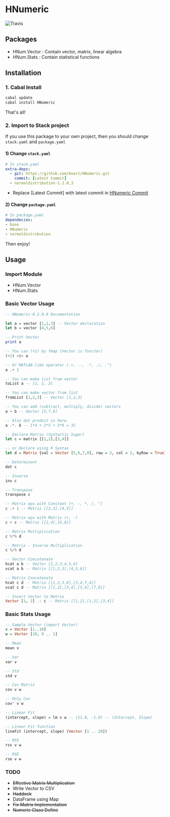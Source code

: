 # HNumeric

![Travis](https://travis-ci.org/Axect/HNumeric.svg?branch=master)

## Packages

* HNum.Vector : Contain vector, matrix, linear algebra
* HNum.Stats : Contain statistical functions

## Installation

### 1. Cabal Install

```sh
cabal update
cabal install HNumeric
```

That's all!

### 2. Import to Stack project

If you use this package to your own project, then you should change `stack.yaml` and `package.yaml`

#### 1) Change `stack.yaml`

```yaml
# In stack.yaml
extra-deps:
  - git: https://github.com/Axect/HNumeric.git
    commit: [Latest Commit]
  - normaldistribution-1.1.0,3
```

* Replace [Latest Commit] with latest commit in [HNumeric Commit](https://github.com/Axect/HNumeric/commits/master)

#### 2) Change `package.yaml`

```yaml
# In package.yaml
dependecies:
- base
- HNumeric
- normaldistribution
```

Then enjoy!

## Usage

### Import Module

* HNum.Vector
* HNum.Stats

### Basic Vector Usage

```haskell
-- HNumeric-0.2.0.0 Documentation

let a = vector [1,2,3] -- Vector declaration
let b = vector [4,5,6]

-- Print Vector
print a

-- You can (+1) by fmap (Vector is functor)
(+1) <$> a 

-- Or MATLAB-like operator (.+, .-, .*, ./, .^)
a .+ 1

-- You can make list from vector
toList a -- [1, 2, 3]

-- You can make vector from list
fromList [1,2,3] -- Vector [1,2,3]

-- You can add (subtract, multiply, divide) vectors
a + b -- Vector [5,7,9]

-- Also dot product is here.
a .*. b -- 1*4 + 2*5 + 3*6 = 32

-- Declare Matrix (Syntactic Sugar)
let c = matrix [[1,2],[3,4]]

-- or Declare using R Syntax
let d = Matrix {val = Vector [5,6,7,8], row = 2, col = 2, byRow = True}

-- Determinant
det c

-- Inverse
inv c

-- Transpose
transpose c

-- Matrix ops with Constant (+, -, *, /, ^)
c .+ 1 -- Matrix [[2,3],[4,5]]

-- Matrix ops with Matrix (+, -)
c + c -- Matrix [[2,4],[6,8]]

-- Matrix Multiplication
c %*% d

-- Matrix - Inverse Multiplication
c %/% d

-- Vector Concatenate
hcat a b -- Vector [1,2,3,4,5,6]
vcat a b -- Matrix [[1,2,3],[4,5,6]]

-- Matrix Concatenate
hcat c d -- Matrix [[1,2,5,6],[3,4,7,8]]
vcat c d -- Matrix [[1,2],[3,4],[5,6],[7,8]]

-- Insert Vector to Matrix
Vector [1, 2] .: c -- Matrix [[1,2],[1,2],[3,4]]
```

### Basic Stats Usage

```haskell
-- Sample Vector (import Vector)
v = Vector [1..10]
w = Vector [10, 9 .. 1]

-- Mean
mean v

-- Var
var v

-- Std
std v

-- Cov Matrix
cov v w

-- Only Cov
cov' v w

-- Linear Fit
(intercept, slope) = lm v w -- (11.0, -1.0) -- (Intercept, Slope)

-- Linear Fit function
lineFit (intercept, slope) (Vector [1 .. 20])

-- RSS
rss v w

-- RSE
rse v w
```

### TODO

* ~~Effective Matrix Multiplication~~
* Write Vector to CSV
* ~~Haddock~~
* DataFrame using Map
* ~~Fix Matrix Implementation~~
* ~~Numeric Class Define~~
